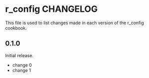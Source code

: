 # r_config CHANGELOG

This file is used to list changes made in each version of the r_config cookbook.

## 0.1.0

Initial release.

- change 0
- change 1
